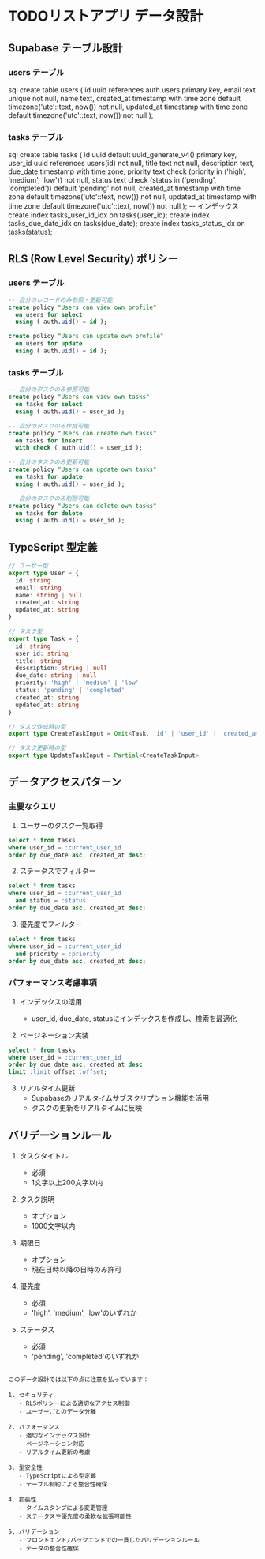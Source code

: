 # TODOリストアプリ データ設計

## Supabase テーブル設計

### users テーブル

sql
create table users (
id uuid references auth.users primary key,
email text unique not null,
name text,
created_at timestamp with time zone default timezone('utc'::text, now()) not null,
updated_at timestamp with time zone default timezone('utc'::text, now()) not null
);

### tasks テーブル

sql
create table tasks (
id uuid default uuid_generate_v4() primary key,
user_id uuid references users(id) not null,
title text not null,
description text,
due_date timestamp with time zone,
priority text check (priority in ('high', 'medium', 'low')) not null,
status text check (status in ('pending', 'completed')) default 'pending' not null,
created_at timestamp with time zone default timezone('utc'::text, now()) not null,
updated_at timestamp with time zone default timezone('utc'::text, now()) not null
);
-- インデックス
create index tasks_user_id_idx on tasks(user_id);
create index tasks_due_date_idx on tasks(due_date);
create index tasks_status_idx on tasks(status);

## RLS (Row Level Security) ポリシー

### users テーブル
```sql
-- 自分のレコードのみ参照・更新可能
create policy "Users can view own profile" 
  on users for select 
  using ( auth.uid() = id );

create policy "Users can update own profile" 
  on users for update 
  using ( auth.uid() = id );
```

### tasks テーブル
```sql
-- 自分のタスクのみ参照可能
create policy "Users can view own tasks" 
  on tasks for select 
  using ( auth.uid() = user_id );

-- 自分のタスクのみ作成可能
create policy "Users can create own tasks" 
  on tasks for insert 
  with check ( auth.uid() = user_id );

-- 自分のタスクのみ更新可能
create policy "Users can update own tasks" 
  on tasks for update 
  using ( auth.uid() = user_id );

-- 自分のタスクのみ削除可能
create policy "Users can delete own tasks" 
  on tasks for delete 
  using ( auth.uid() = user_id );
```

## TypeScript 型定義

```typescript
// ユーザー型
export type User = {
  id: string
  email: string
  name: string | null
  created_at: string
  updated_at: string
}

// タスク型
export type Task = {
  id: string
  user_id: string
  title: string
  description: string | null
  due_date: string | null
  priority: 'high' | 'medium' | 'low'
  status: 'pending' | 'completed'
  created_at: string
  updated_at: string
}

// タスク作成時の型
export type CreateTaskInput = Omit<Task, 'id' | 'user_id' | 'created_at' | 'updated_at'>

// タスク更新時の型
export type UpdateTaskInput = Partial<CreateTaskInput>
```

## データアクセスパターン

### 主要なクエリ
1. ユーザーのタスク一覧取得
```sql
select * from tasks 
where user_id = :current_user_id 
order by due_date asc, created_at desc;
```

2. ステータスでフィルター
```sql
select * from tasks 
where user_id = :current_user_id 
  and status = :status 
order by due_date asc, created_at desc;
```

3. 優先度でフィルター
```sql
select * from tasks 
where user_id = :current_user_id 
  and priority = :priority 
order by due_date asc, created_at desc;
```

### パフォーマンス考慮事項
1. インデックスの活用
   - user_id, due_date, statusにインデックスを作成し、検索を最適化
   
2. ページネーション実装
```sql
select * from tasks 
where user_id = :current_user_id 
order by due_date asc, created_at desc 
limit :limit offset :offset;
```

3. リアルタイム更新
   - Supabaseのリアルタイムサブスクリプション機能を活用
   - タスクの更新をリアルタイムに反映

## バリデーションルール

1. タスクタイトル
   - 必須
   - 1文字以上200文字以内

2. タスク説明
   - オプション
   - 1000文字以内

3. 期限日
   - オプション
   - 現在日時以降の日時のみ許可

4. 優先度
   - 必須
   - 'high', 'medium', 'low'のいずれか

5. ステータス
   - 必須
   - 'pending', 'completed'のいずれか
```

このデータ設計では以下の点に注意を払っています：

1. セキュリティ
   - RLSポリシーによる適切なアクセス制御
   - ユーザーごとのデータ分離

2. パフォーマンス
   - 適切なインデックス設計
   - ページネーション対応
   - リアルタイム更新の考慮

3. 型安全性
   - TypeScriptによる型定義
   - テーブル制約による整合性確保

4. 拡張性
   - タイムスタンプによる変更管理
   - ステータスや優先度の柔軟な拡張可能性

5. バリデーション
   - フロントエンド/バックエンドでの一貫したバリデーションルール
   - データの整合性確保